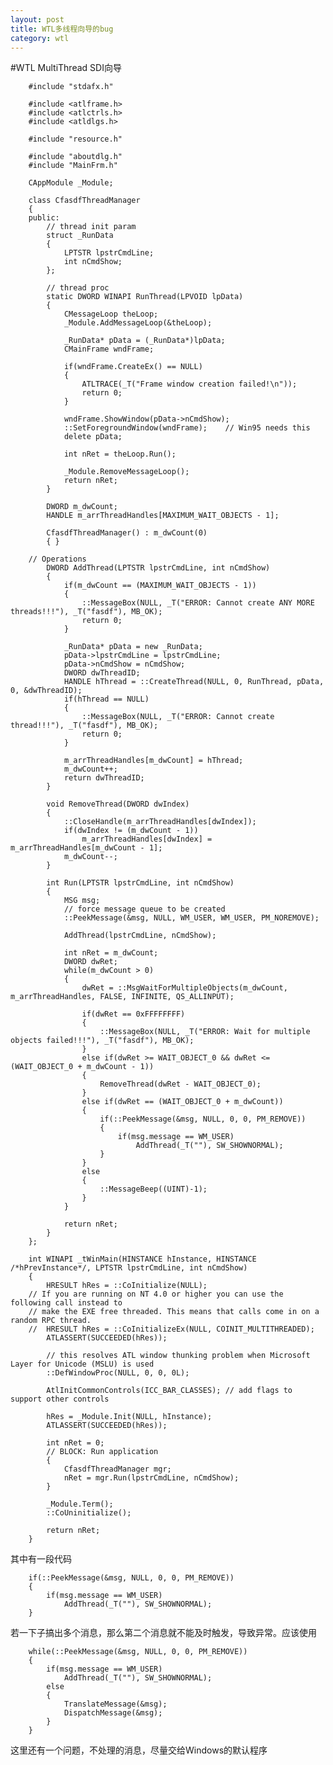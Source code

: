 ```yaml
---
layout: post
title: WTL多线程向导的bug
category: wtl
---
```


#WTL MultiThread SDI向导

        #include "stdafx.h"

        #include <atlframe.h>
        #include <atlctrls.h>
        #include <atldlgs.h>

        #include "resource.h"

        #include "aboutdlg.h"
        #include "MainFrm.h"

        CAppModule _Module;

        class CfasdfThreadManager
        {
        public:
            // thread init param
            struct _RunData
            {
                LPTSTR lpstrCmdLine;
                int nCmdShow;
            };

            // thread proc
            static DWORD WINAPI RunThread(LPVOID lpData)
            {
                CMessageLoop theLoop;
                _Module.AddMessageLoop(&theLoop);

                _RunData* pData = (_RunData*)lpData;
                CMainFrame wndFrame;

                if(wndFrame.CreateEx() == NULL)
                {
                    ATLTRACE(_T("Frame window creation failed!\n"));
                    return 0;
                }

                wndFrame.ShowWindow(pData->nCmdShow);
                ::SetForegroundWindow(wndFrame);	// Win95 needs this
                delete pData;

                int nRet = theLoop.Run();

                _Module.RemoveMessageLoop();
                return nRet;
            }

            DWORD m_dwCount;
            HANDLE m_arrThreadHandles[MAXIMUM_WAIT_OBJECTS - 1];

            CfasdfThreadManager() : m_dwCount(0)
            { }

        // Operations
            DWORD AddThread(LPTSTR lpstrCmdLine, int nCmdShow)
            {
                if(m_dwCount == (MAXIMUM_WAIT_OBJECTS - 1))
                {
                    ::MessageBox(NULL, _T("ERROR: Cannot create ANY MORE threads!!!"), _T("fasdf"), MB_OK);
                    return 0;
                }

                _RunData* pData = new _RunData;
                pData->lpstrCmdLine = lpstrCmdLine;
                pData->nCmdShow = nCmdShow;
                DWORD dwThreadID;
                HANDLE hThread = ::CreateThread(NULL, 0, RunThread, pData, 0, &dwThreadID);
                if(hThread == NULL)
                {
                    ::MessageBox(NULL, _T("ERROR: Cannot create thread!!!"), _T("fasdf"), MB_OK);
                    return 0;
                }

                m_arrThreadHandles[m_dwCount] = hThread;
                m_dwCount++;
                return dwThreadID;
            }

            void RemoveThread(DWORD dwIndex)
            {
                ::CloseHandle(m_arrThreadHandles[dwIndex]);
                if(dwIndex != (m_dwCount - 1))
                    m_arrThreadHandles[dwIndex] = m_arrThreadHandles[m_dwCount - 1];
                m_dwCount--;
            }

            int Run(LPTSTR lpstrCmdLine, int nCmdShow)
            {
                MSG msg;
                // force message queue to be created
                ::PeekMessage(&msg, NULL, WM_USER, WM_USER, PM_NOREMOVE);

                AddThread(lpstrCmdLine, nCmdShow);

                int nRet = m_dwCount;
                DWORD dwRet;
                while(m_dwCount > 0)
                {
                    dwRet = ::MsgWaitForMultipleObjects(m_dwCount, m_arrThreadHandles, FALSE, INFINITE, QS_ALLINPUT);

                    if(dwRet == 0xFFFFFFFF)
                    {
                        ::MessageBox(NULL, _T("ERROR: Wait for multiple objects failed!!!"), _T("fasdf"), MB_OK);
                    }
                    else if(dwRet >= WAIT_OBJECT_0 && dwRet <= (WAIT_OBJECT_0 + m_dwCount - 1))
                    {
                        RemoveThread(dwRet - WAIT_OBJECT_0);
                    }
                    else if(dwRet == (WAIT_OBJECT_0 + m_dwCount))
                    {
                        if(::PeekMessage(&msg, NULL, 0, 0, PM_REMOVE))
                        {
                            if(msg.message == WM_USER)
                                AddThread(_T(""), SW_SHOWNORMAL);
                        }
                    }
                    else
                    {
                        ::MessageBeep((UINT)-1);
                    }
                }

                return nRet;
            }
        };

        int WINAPI _tWinMain(HINSTANCE hInstance, HINSTANCE /*hPrevInstance*/, LPTSTR lpstrCmdLine, int nCmdShow)
        {
            HRESULT hRes = ::CoInitialize(NULL);
        // If you are running on NT 4.0 or higher you can use the following call instead to 
        // make the EXE free threaded. This means that calls come in on a random RPC thread.
        //	HRESULT hRes = ::CoInitializeEx(NULL, COINIT_MULTITHREADED);
            ATLASSERT(SUCCEEDED(hRes));

            // this resolves ATL window thunking problem when Microsoft Layer for Unicode (MSLU) is used
            ::DefWindowProc(NULL, 0, 0, 0L);

            AtlInitCommonControls(ICC_BAR_CLASSES);	// add flags to support other controls

            hRes = _Module.Init(NULL, hInstance);
            ATLASSERT(SUCCEEDED(hRes));

            int nRet = 0;
            // BLOCK: Run application
            {
                CfasdfThreadManager mgr;
                nRet = mgr.Run(lpstrCmdLine, nCmdShow);
            }

            _Module.Term();
            ::CoUninitialize();

            return nRet;
        }

其中有一段代码

        if(::PeekMessage(&msg, NULL, 0, 0, PM_REMOVE))
        {
            if(msg.message == WM_USER)
                AddThread(_T(""), SW_SHOWNORMAL);
        }
        
若一下子搞出多个消息，那么第二个消息就不能及时触发，导致异常。应该使用

        while(::PeekMessage(&msg, NULL, 0, 0, PM_REMOVE))
        {
            if(msg.message == WM_USER)
                AddThread(_T(""), SW_SHOWNORMAL);
            else
            {
                TranslateMessage(&msg); 
                DispatchMessage(&msg); 
            }
        }

这里还有一个问题，不处理的消息，尽量交给Windows的默认程序




